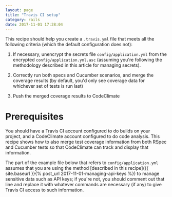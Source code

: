 ```yaml
---
layout: page
title: "Travis CI setup"
category: rails
date: 2017-11-01 17:28:04
---
```


This recipe should help you create a `.travis.yml` file that meets all
the following criteria (which the default configuration does not):

1. If necessary, unencrypt the secrets file `config/application.yml`
from the encrypted `config/application.yml.asc` (assuming you're
following the methodology described in this article for managing
secrets).

2. Correctly run both specs and Cucumber scenarios, and merge the
coverage results (by default, you'd only see coverage data for whichever
set of tests is run last)

3. Push the merged coverage results to CodeClimate


# Prerequisites

You should have a Travis CI account configured to do builds on your
project, and a CodeClimate account configured to do code analysis.  This
recipe shows how to also merge test coverage information from both RSpec
and Cucumber tests so that CodeClimate can track and display that
information. 

The part of the example file below that refers to
`config/application.yml` assumes that you are using the method 
[described in this recipe]({{ site.baseurl }}{% post_url 2017-11-01-managing-api-keys %})
to manage sensitive data such as API keys; if you're not, you should
comment out that line and replace it with whatever commands are
necessary (if any) to give Travis CI access to such information.


<script src="https://gist.github.com/armandofox/af5e340c1d95b252e82bd6831b7decac.js"></script>
